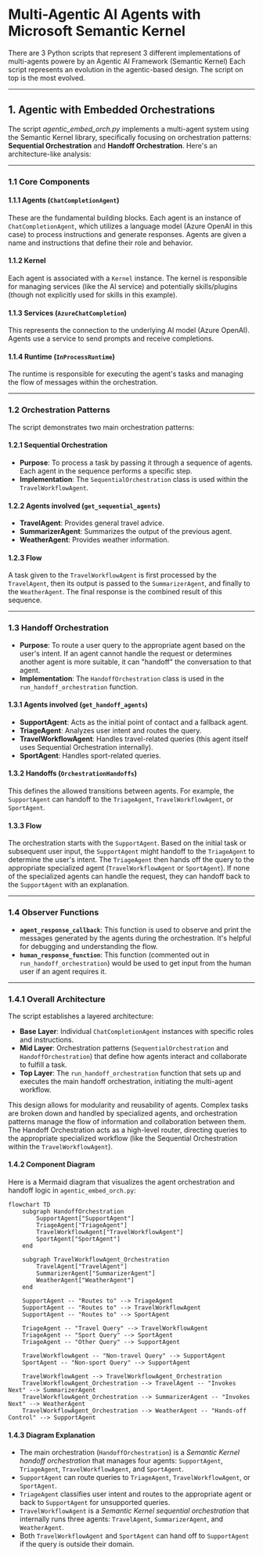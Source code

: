 # Multi-Agentic AI Agents with Microsoft Semantic Kernel

There are 3 Python scripts that represent 3 different implementations of multi-agents powere by an Agentic AI Framework (Semantic Kernel) Each script represents an evolution in the agentic-based design. The script on top is the most evolved.

---

## 1. Agentic with Embedded Orchestrations

The script *agentic_embed_orch.py* implements a multi-agent system using the Semantic Kernel library, specifically focusing on orchestration patterns: **Sequential Orchestration** and **Handoff Orchestration**. Here's an architecture-like analysis:

---

### 1.1 Core Components

#### 1.1.1 Agents (`ChatCompletionAgent`)

These are the fundamental building blocks. Each agent is an instance of `ChatCompletionAgent`, which utilizes a language model (Azure OpenAI in this case) to process instructions and generate responses. Agents are given a name and instructions that define their role and behavior.

#### 1.1.2 Kernel

Each agent is associated with a `Kernel` instance. The kernel is responsible for managing services (like the AI service) and potentially skills/plugins (though not explicitly used for skills in this example).

#### 1.1.3 Services (`AzureChatCompletion`)

This represents the connection to the underlying AI model (Azure OpenAI). Agents use a service to send prompts and receive completions.

#### 1.1.4 Runtime (`InProcessRuntime`)

The runtime is responsible for executing the agent's tasks and managing the flow of messages within the orchestration.

---

### 1.2 Orchestration Patterns

The script demonstrates two main orchestration patterns:

#### 1.2.1 Sequential Orchestration

- **Purpose**: To process a task by passing it through a sequence of agents. Each agent in the sequence performs a specific step.
- **Implementation**: The `SequentialOrchestration` class is used within the `TravelWorkflowAgent`.

#### 1.2.2 Agents involved (`get_sequential_agents`)
- **TravelAgent**: Provides general travel advice.
- **SummarizerAgent**: Summarizes the output of the previous agent.
- **WeatherAgent**: Provides weather information.

#### 1.2.3 Flow
A task given to the `TravelWorkflowAgent` is first processed by the `TravelAgent`, then its output is passed to the `SummarizerAgent`, and finally to the `WeatherAgent`. The final response is the combined result of this sequence.

---

### 1.3 Handoff Orchestration

- **Purpose**: To route a user query to the appropriate agent based on the user's intent. If an agent cannot handle the request or determines another agent is more suitable, it can "handoff" the conversation to that agent.
- **Implementation**: The `HandoffOrchestration` class is used in the `run_handoff_orchestration` function.

#### 1.3.1 Agents involved (`get_handoff_agents`)
- **SupportAgent**: Acts as the initial point of contact and a fallback agent.
- **TriageAgent**: Analyzes user intent and routes the query.
- **TravelWorkflowAgent**: Handles travel-related queries (this agent itself uses Sequential Orchestration internally).
- **SportAgent**: Handles sport-related queries.

#### 1.3.2 Handoffs (`OrchestrationHandoffs`)
This defines the allowed transitions between agents. For example, the `SupportAgent` can handoff to the `TriageAgent`, `TravelWorkflowAgent`, or `SportAgent`.

#### 1.3.3 Flow
The orchestration starts with the `SupportAgent`. Based on the initial task or subsequent user input, the `SupportAgent` might handoff to the `TriageAgent` to determine the user's intent. The `TriageAgent` then hands off the query to the appropriate specialized agent (`TravelWorkflowAgent` or `SportAgent`). If none of the specialized agents can handle the request, they can handoff back to the `SupportAgent` with an explanation.

---

### 1.4 Observer Functions

- **`agent_response_callback`**: This function is used to observe and print the messages generated by the agents during the orchestration. It's helpful for debugging and understanding the flow.
- **`human_response_function`**: This function (commented out in `run_handoff_orchestration`) would be used to get input from the human user if an agent requires it.

---

### 1.4.1 Overall Architecture

The script establishes a layered architecture:

- **Base Layer**: Individual `ChatCompletionAgent` instances with specific roles and instructions.
- **Mid Layer**: Orchestration patterns (`SequentialOrchestration` and `HandoffOrchestration`) that define how agents interact and collaborate to fulfill a task.
- **Top Layer**: The `run_handoff_orchestration` function that sets up and executes the main handoff orchestration, initiating the multi-agent workflow.

This design allows for modularity and reusability of agents. Complex tasks are broken down and handled by specialized agents, and orchestration patterns manage the flow of information and collaboration between them. The Handoff Orchestration acts as a high-level router, directing queries to the appropriate specialized workflow (like the Sequential Orchestration within the `TravelWorkflowAgent`).

#### 1.4.2 Component Diagram

Here is a Mermaid diagram that visualizes the agent orchestration and handoff logic in `agentic_embed_orch.py`:

```mermaid
flowchart TD
    subgraph HandoffOrchestration
        SupportAgent["SupportAgent"]
        TriageAgent["TriageAgent"]
        TravelWorkflowAgent["TravelWorkflowAgent"]
        SportAgent["SportAgent"]
    end

    subgraph TravelWorkflowAgent_Orchestration
        TravelAgent["TravelAgent"]
        SummarizerAgent["SummarizerAgent"]
        WeatherAgent["WeatherAgent"]
    end

    SupportAgent -- "Routes to" --> TriageAgent
    SupportAgent -- "Routes to" --> TravelWorkflowAgent
    SupportAgent -- "Routes to" --> SportAgent

    TriageAgent -- "Travel Query" --> TravelWorkflowAgent
    TriageAgent -- "Sport Query" --> SportAgent
    TriageAgent -- "Other Query" --> SupportAgent

    TravelWorkflowAgent -- "Non-travel Query" --> SupportAgent
    SportAgent -- "Non-sport Query" --> SupportAgent

    TravelWorkflowAgent --> TravelWorkflowAgent_Orchestration
    TravelWorkflowAgent_Orchestration --> TravelAgent -- "Invokes Next" --> SummarizerAgent
    TravelWorkflowAgent_Orchestration --> SummarizerAgent -- "Invokes Next" --> WeatherAgent
    TravelWorkflowAgent_Orchestration --> WeatherAgent -- "Hands-off Control" --> SupportAgent
```

#### 1.4.3 Diagram Explanation
- The main orchestration (`HandoffOrchestration`) is a *Semantic Kernel handoff orchestration* that manages four agents: `SupportAgent`, `TriageAgent`, `TravelWorkflowAgent`, and `SportAgent`.
- `SupportAgent` can route queries to `TriageAgent`, `TravelWorkflowAgent`, or `SportAgent`.
- `TriageAgent` classifies user intent and routes to the appropriate agent or back to `SupportAgent` for unsupported queries.
- `TravelWorkflowAgent` is a *Semantic Kernel sequential orchestration* that internally runs three agents: `TravelAgent`, `SummarizerAgent`, and `WeatherAgent`.
- Both `TravelWorkflowAgent` and `SportAgent` can hand off to `SupportAgent` if the query is outside their domain.
